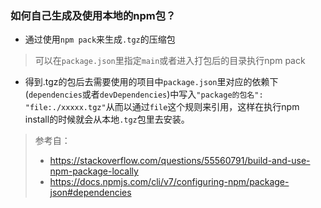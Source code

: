 ### 如何自己生成及使用本地的npm包？
- 通过使用`npm pack`来生成`.tgz`的压缩包
>可以在`package.json`里指定`main`或者进入打包后的目录执行npm pack
- 得到.tgz的包后去需要使用的项目中`package.json`里对应的依赖下(`dependencies`或者`devDependencies`)中写入`"package的包名": "file:./xxxxx.tgz"`从而以通过`file`这个规则来引用，这样在执行npm install的时候就会从本地`.tgz`包里去安装。
> 参考自：
> - https://stackoverflow.com/questions/55560791/build-and-use-npm-package-locally  
> - https://docs.npmjs.com/cli/v7/configuring-npm/package-json#dependencies
